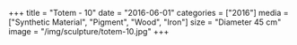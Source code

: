 +++
title = "Totem - 10"
date = "2016-06-01"
categories = ["2016"]
media = ["Synthetic Material", "Pigment", "Wood", "Iron"]
size = "Diameter 45 cm"
image = "/img/sculpture/totem-10.jpg"
+++
